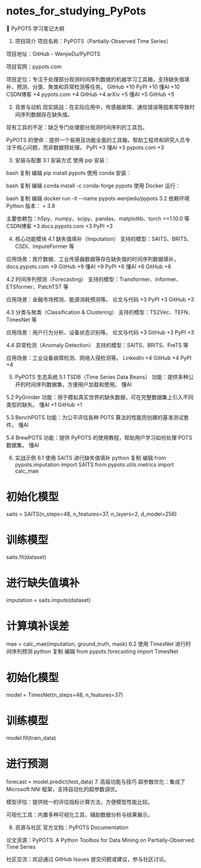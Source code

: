 # notes_for_studying_PyPots
📘 PyPOTS 学习笔记大纲
1. 项目简介
项目名称：PyPOTS（Partially-Observed Time Series）

项目地址：GitHub - WenjieDu/PyPOTS

项目官网：pypots.com

项目定位：专注于处理部分观测时间序列数据的机器学习工具箱，支持缺失值填补、预测、分类、聚类和异常检测等任务。
GitHub
+10
PyPI
+10
懂AI
+10
CSDN博客
+4
pypots.com
+4
GitHub
+4
arXiv
+5
懂AI
+5
GitHub
+5

2. 背景与动机
现实挑战：在实际应用中，传感器故障、通信错误等因素常导致时间序列数据存在缺失值。

现有工具的不足：缺乏专门处理部分观测时间序列的工具包。

PyPOTS 的使命：提供一个易用且功能全面的工具箱，帮助工程师和研究人员专注于核心问题，而非数据预处理。
PyPI
+3
懂AI
+3
pypots.com
+3

3. 安装与配置
3.1 安装方式
使用 pip 安装：

bash
复制
编辑
  pip install pypots
使用 conda 安装：

bash
复制
编辑
  conda install -c conda-forge pypots
使用 Docker 运行：

bash
复制
编辑
  docker run -it --name pypots wenjiedu/pypots
3.2 依赖环境
Python 版本：
= 3.8

主要依赖包：h5py、numpy、scipy、pandas、matplotlib、torch >=1.10.0 等
CSDN博客
+3
docs.pypots.com
+3
PyPI
+3

4. 核心功能模块
4.1 缺失值填补（Imputation）
支持的模型：SAITS、BRITS、CSDI、ImputeFormer 等

应用场景：医疗数据、工业传感器数据等存在缺失值的时间序列数据填补。
docs.pypots.com
+9
GitHub
+9
懂AI
+9
PyPI
+6
懂AI
+6
GitHub
+6

4.2 时间序列预测（Forecasting）
支持的模型：Transformer、Informer、ETSformer、PatchTST 等

应用场景：金融市场预测、能源消耗预测等。
论文与代码
+3
PyPI
+3
GitHub
+3

4.3 分类与聚类（Classification & Clustering）
支持的模型：TS2Vec、TEFN、TimesNet 等

应用场景：用户行为分析、设备状态识别等。
论文与代码
+3
GitHub
+3
PyPI
+3

4.4 异常检测（Anomaly Detection）
支持的模型：SAITS、BRITS、FreTS 等

应用场景：工业设备故障检测、网络入侵检测等。
LinkedIn
+4
GitHub
+4
PyPI
+4

5. PyPOTS 生态系统
5.1 TSDB（Time Series Data Beans）
功能：提供多种公开的时间序列数据集，方便用户加载和使用。
懂AI

5.2 PyGrinder
功能：用于模拟真实世界的缺失数据，可在完整数据集上引入不同类型的缺失。
懂AI
+1
GitHub
+1

5.3 BenchPOTS
功能：为公平评估各种 POTS 算法的性能而创建的基准测试套件。
懂AI

5.4 BrewPOTS
功能：提供 PyPOTS 的使用教程，帮助用户学习如何处理 POTS 数据集。
懂AI

6. 实战示例
6.1 使用 SAITS 进行缺失值填补
python
复制
编辑
from pypots.imputation import SAITS
from pypots.utils.metrics import calc_mae

# 初始化模型
saits = SAITS(n_steps=48, n_features=37, n_layers=2, d_model=256)

# 训练模型
saits.fit(dataset)

# 进行缺失值填补
imputation = saits.impute(dataset)

# 计算填补误差
mae = calc_mae(imputation, ground_truth, mask)
6.2 使用 TimesNet 进行时间序列预测
python
复制
编辑
from pypots.forecasting import TimesNet

# 初始化模型
model = TimesNet(n_steps=48, n_features=37)

# 训练模型
model.fit(train_data)

# 进行预测
forecast = model.predict(test_data)
7. 高级功能与技巧
超参数优化：集成了 Microsoft NNI 框架，支持自动化的超参数调优。

模型评估：提供统一的评估指标计算方法，方便模型性能比较。

可视化工具：内置多种可视化工具，辅助数据分析与结果展示。

8. 资源与社区
官方文档：PyPOTS Documentation

论文资源：PyPOTS: A Python Toolbox for Data Mining on Partially-Observed Time Series

社区交流：欢迎通过 GitHub Issues 提交问题或建议，参与社区讨论。

